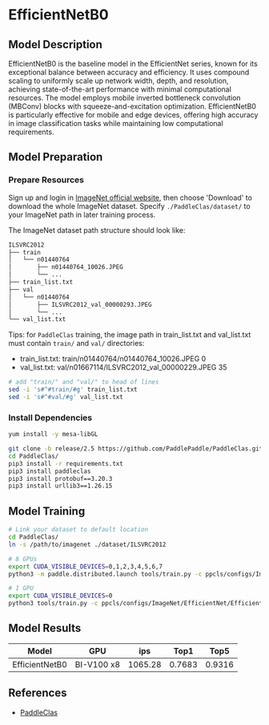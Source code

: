 # EfficientNetB0

## Model Description

EfficientNetB0 is the baseline model in the EfficientNet series, known for its exceptional balance between accuracy and
efficiency. It uses compound scaling to uniformly scale up network width, depth, and resolution, achieving
state-of-the-art performance with minimal computational resources. The model employs mobile inverted bottleneck
convolution (MBConv) blocks with squeeze-and-excitation optimization. EfficientNetB0 is particularly effective for
mobile and edge devices, offering high accuracy in image classification tasks while maintaining low computational
requirements.

## Model Preparation

### Prepare Resources

Sign up and login in [ImageNet official website](https://www.image-net.org/index.php), then choose 'Download' to
download the whole ImageNet dataset. Specify `./PaddleClas/dataset/` to your ImageNet path in later training process.

The ImageNet dataset path structure should look like:

```bash
ILSVRC2012
├── train
│   └── n01440764
│       ├── n01440764_10026.JPEG
│       └── ...
├── train_list.txt
├── val
│   └── n01440764
│       ├── ILSVRC2012_val_00000293.JPEG
│       └── ...
└── val_list.txt
```

Tips: for `PaddleClas` training, the image path in train_list.txt and val_list.txt must contain `train/` and `val/`
directories:

- train_list.txt: train/n01440764/n01440764_10026.JPEG 0
- val_list.txt: val/n01667114/ILSVRC2012_val_00000229.JPEG 35

```bash
# add "train/" and "val/" to head of lines
sed -i 's#^#train/#g' train_list.txt
sed -i 's#^#val/#g' val_list.txt
```

### Install Dependencies

```bash
yum install -y mesa-libGL

git clone -b release/2.5 https://github.com/PaddlePaddle/PaddleClas.git
cd PaddleClas/
pip3 install -r requirements.txt
pip3 install paddleclas
pip3 install protobuf==3.20.3
pip3 install urllib3==1.26.15

```

## Model Training

```bash
# Link your dataset to default location
cd PaddleClas/
ln -s /path/to/imagenet ./dataset/ILSVRC2012

# 8 GPUs
export CUDA_VISIBLE_DEVICES=0,1,2,3,4,5,6,7
python3 -m paddle.distributed.launch tools/train.py -c ppcls/configs/ImageNet/EfficientNet/EfficientNetB0.yaml

# 1 GPU
export CUDA_VISIBLE_DEVICES=0
python3 tools/train.py -c ppcls/configs/ImageNet/EfficientNet/EfficientNetB0.yaml
```

## Model Results

| Model          | GPU        | ips     | Top1   | Top5   |
|----------------|------------|---------|--------|--------|
| EfficientNetB0 | BI-V100 x8 | 1065.28 | 0.7683 | 0.9316 |

## References

- [PaddleClas](https://github.com/PaddlePaddle/PaddleClas/tree/release/2.5)
